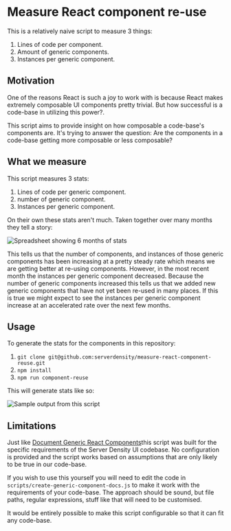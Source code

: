 # Measure React component re-use

This is a relatively naive script to measure 3 things:

1. Lines of code per component.
2. Amount of generic components.
3. Instances per generic component.

## Motivation

One of the reasons React is such a joy to work with is because React makes extremely composable UI components pretty trivial.  But how successful is a code-base in utilizing this power?.

This script aims to provide insight on how composable a code-base's components are.  It's trying to answer the question: Are the components in a code-base getting more composable or less composable?

## What we measure

This script measures 3 stats:

1. Lines of code per generic component.
2. number of generic component.
3. Instances per generic component.

On their own these stats aren't much. Taken together over many months they tell a story:

![Spreadsheet showing 6 months of stats](https://raw.githubusercontent.com/serverdensity/measure-react-component-reuse/master/serverdensity-stats.png)

This tells us that the number of components, and instances of those generic components has been increasing at a pretty steady rate which means we are getting better at re-using components. However, in the most recent month the instances per generic component decreased. Because the number of generic components increased this tells us that we added new generic components that have not yet been re-used in many places.  If this is true we might expect to see the instances per generic component increase at an accelerated rate over the next few months.

## Usage

To generate the stats for the components in this repository:

1. `git clone git@github.com:serverdensity/measure-react-component-reuse.git`
2. `npm install`
3. `npm run component-reuse`

This will generate stats like so:

![Sample output from this script](https://raw.githubusercontent.com/serverdensity/measure-react-component-reuse/master/sample-stats.png)

## Limitations

Just like [Document Generic React Components](https://github.com/byrichardpowell/Document-Generic-React-Components)this script was built for the specific requirements of the Server Density UI codebase. No configuration is provided and the script works based on assumptions that are only likely to be true in our code-base.

If you wish to use this yourself you will need to edit the code in `scripts/create-generic-component-docs.js` to make it work with the requirements of your code-base. The approach should be sound, but file paths, regular expressions, stuff like that will need to be customised.

It would be entirely possible to make this script configurable so that it can fit any code-base.
